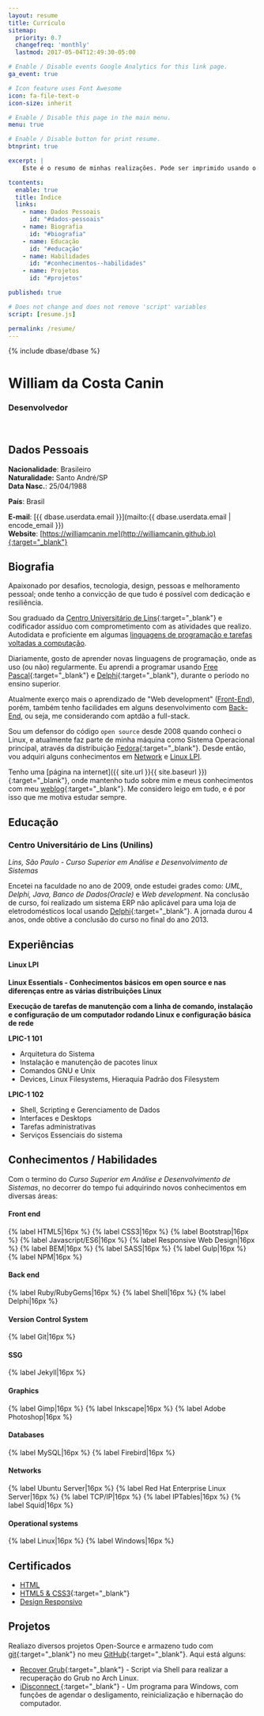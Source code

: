 ```yaml
---
layout: resume
title: Currículo
sitemap:
  priority: 0.7
  changefreq: 'monthly'
  lastmod: 2017-05-04T12:49:30-05:00

# Enable / Disable events Google Analytics for this link page.
ga_event: true

# Icon feature uses Font Awesome
icon: fa-file-text-o
icon-size: inherit

# Enable / Disable this page in the main menu.
menu: true

# Enable / Disable button for print resume.
btnprint: true

excerpt: |
    Este é o resumo de minhas realizações. Pode ser imprimido usando o atalho do navegador (Ctrl + P) ou usando o botão 'Imprimir'.

tcontents:
  enable: true
  title: Índice
  links:
    - name: Dados Pessoais
      id: "#dados-pessoais"
    - name: Biografia
      id: "#biografia"
    - name: Educação
      id: "#educação"
    - name: Habilidades
      id: "#conhecimentos--habilidades"
    - name: Projetos
      id: "#projetos"

published: true

# Does not change and does not remove 'script' variables
script: [resume.js]

permalink: /resume/
---
```


{% include dbase/dbase %}

#  William da Costa Canin
### Desenvolvedor

<br>

## Dados Pessoais

**Nacionalidade**: Brasileiro   
**Naturalidade:** Santo André/SP   
**Data Nasc.**: 25/04/1988   
<!-- **Estado Civil**: Solteiro    -->
<!-- **Filhos?** Não    -->
<!-- **Fumante?** Não    -->
<!-- **Endereço**: Rua, Floriano Peixoto, 1255 / Centro    -->
<!-- **CEP**: 16440-000    -->
<!-- **Cidade**: Sabino/SP    -->
**País**: Brasil   
<!-- **Fone:** +55 14 99795-9006    -->
**E-mail**: [{{ dbase.userdata.email }}](mailto:{{ dbase.userdata.email | encode_email }})   
**Website**: [https://williamcanin.me](http://williamcanin.github.io){:target="_blank"}   

<!-- ## Pretensão salarial -->

<!-- A Combinar -->

<!-- ## Objetico -->

<!-- Area de TI / Informática -->

## Biografia

Apaixonado por desafios, tecnologia, design, pessoas e melhoramento pessoal; onde tenho a convicção de que tudo é possível com dedicação e resiliência.

Sou graduado da [Centro Universitário de Lins](http://www.unilins.edu.br/){:target="_blank"} e codificador assíduo com comprometimento com as atividades que realizo. Autodidata e proficiente em algumas [linguagens de programação e tarefas voltadas a computação](#conhecimentos--habilidades).

Diariamente, gosto de aprender novas linguagens de programação, onde as uso (ou não) regularmente. Eu aprendi a programar usando [Free Pascal](http://www.freepascal.org/){:target="_blank"} e [Delphi](https://www.embarcadero.com/products/delphi){:target="_blank"}, durante o período no ensino superior.

Atualmente exerço mais o aprendizado de "Web development" ([Front-End](#front-end)), porém, também tenho facilidades em alguns desenvolvimento com [Back-End](#back-end), ou seja, me considerando com aptdão a full-stack.

Sou um defensor do código `open source` desde 2008 quando conheci o Linux, e atualmente faz parte de minha máquina como Sistema Operacional principal, através da distribuição [Fedora](https://getfedora.org/pt_BR/){:target="_blank"}. Desde então, vou adquiri alguns conhecimentos em [Network](#networks) e [Linux LPI](#linux-lpi).

Tenho uma [página na internet]({{ site.url }}{{ site.baseurl }}){:target="_blank"}, onde mantenho tudo sobre mim e meus conhecimentos com meu [weblog](https://williamcanin.me/blog/){:target="_blank"}. Me considero leigo em tudo, e é por isso que me motiva estudar sempre.

## Educação

### Centro Universitário de Lins (Unilins)

*Lins, São Paulo - Curso Superior em Análise e Desenvolvimento de Sistemas*

Encetei na faculdade no ano de 2009, onde estudei grades como: *UML, Delphi, Java, Banco de Dados(Oracle)* e *Web development*. Na conclusão de curso, foi realizado um sistema ERP não aplicável para uma loja de eletrodomésticos local usando [Delphi](https://www.embarcadero.com/products/delphi){:target="_blank"}. A jornada durou 4 anos, onde obtive a conclusão do curso no final do ano 2013.


## Experiências

#### Linux LPI

**Linux Essentials - Conhecimentos básicos em open source e nas diferenças entre as várias distribuições Linux**

**Execução de tarefas de manutenção com a linha de comando, instalação e configuração de um computador rodando Linux e configuração  básica de rede**

**LPIC-1 101**

* Arquitetura do Sistema
* Instalação e manutenção de pacotes linux
* Comandos GNU e Unix
* Devices, Linux Filesystems, Hieraquia Padrão dos Filesystem

**LPIC-1 102**

* Shell, Scripting e Gerenciamento de Dados
* Interfaces e Desktops
* Tarefas administrativas
* Serviços Essenciais do sistema

## Conhecimentos / Habilidades

Com o termino do *Curso Superior em Análise e Desenvolvimento de Sistemas*, no decorrer do tempo fui adquirindo novos conhecimentos em diversas áreas:

#### **Front end**

{% label HTML5|16px %}
{% label CSS3|16px %}
{% label Bootstrap|16px %}
{% label Javascript/ES6|16px %}
{% label Responsive Web Design|16px %}
{% label BEM|16px %}
{% label SASS|16px %}
{% label Gulp|16px %}
{% label NPM|16px %}

#### **Back end**

{% label Ruby/RubyGems|16px %}
{% label Shell|16px %}
{% label Delphi|16px %}

#### **Version Control System**

{% label Git|16px %}

#### **SSG**

{% label Jekyll|16px %}

#### **Graphics**

{% label Gimp|16px %}
{% label Inkscape|16px %}
{% label Adobe Photoshop|16px %}

#### **Databases**

{% label MySQL|16px %}
{% label Firebird|16px %}

#### **Networks**

{% label Ubuntu Server|16px %}
{% label Red Hat Enterprise Linux Server|16px %}
{% label TCP/IP|16px %}
{% label IPTables|16px %}
{% label Squid|16px %}

#### **Operational systems**

{% label Linux|16px %}
{% label Windows|16px %}

## Certificados

* [HTML](https://github.com/williamcanin/williamcanin.github.io/blob/master/certificate/frontend/cert-curso-html-basico-bradesco/cert-curso-html-basico-bradesco.pdf)
* [HTML5 & CSS3](https://github.com/williamcanin/williamcanin.github.io/blob/master/certificate/frontend/html5-css3-in-practice-nodestudio/html5-css3-in-practice-nodestudio.pdf){:target="_blank"}
* [Design Responsivo](https://github.com/williamcanin/williamcanin.github.io/blob/master/certificate/frontend/responsive-design-certificate-at-nodestudio/responsive-design-certificate-at-nodestudio.pdf)

## Projetos

Realiazo diversos projetos Open-Source e armazeno tudo com [git](https://git-scm.com/){:target="_blank"} no meu [GitHub](https://github.com/williamcanin){:target="_blank"}. Aqui está alguns:

* [Recover Grub](https://github.com/williamcanin/recover-grub){:target="_blank"} - Script via Shell para realizar a recuperação do Grub no Arch Linux.
* [iDisconnect ](http://williamcanin.github.io/idisconnect){:target="_blank"} - Um programa para Windows, com funções de agendar o desligamento, reinicialização e hibernação do computador.

<!-- ## Informações adicionais -->

<!-- CNH - AB -->
